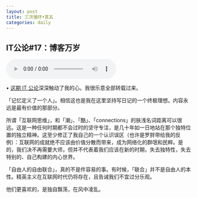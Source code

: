 ```yaml
---
layout: post
title: 三次循环•其五
categories: daily
---
```


## IT公论#17：博客万岁

<audio src="http://traffic.libsyn.com/itgonglun/IT__ep17_-_long_live_the_blog_GM.mp3" controls="controls"></audio>

• [这期 IT 公论](http://www.itgonglun.com/episodes/17)深深触动了我的心。我很乐意全部转载过来。

「记忆定义了一个人」。相信这也是我在这里坚持写日记的一个终极理想。内容永远是最有价值的那部分。

所谓「互联网思维」，和「潮」、「酷」、「connections」的肤浅名词距离可以很远。这是一种任何时期都不会过时的坚守专注，是几十年如一日地站在那个独特位置的独立精神。这至少修正了我自己的一个认识误区（也许是罗胖带给我的反例）：互联网的成就绝不应该由价值分散而带来，成为网络化的群氓和民粹。是的，我们决不再需要大师，但并不代表着我们应该在新的时期，失去独特性，失去特别的、自己构建的内心世界。

「自由人的自由联合」，真的不是件容易的事。有时候，「联合」并不是自由人的本性。精英主义在互联网时代仍将存在，且告诫我们不宜过分乐观。

他们更喜欢的，是独自飘荡，在风中凌乱。
